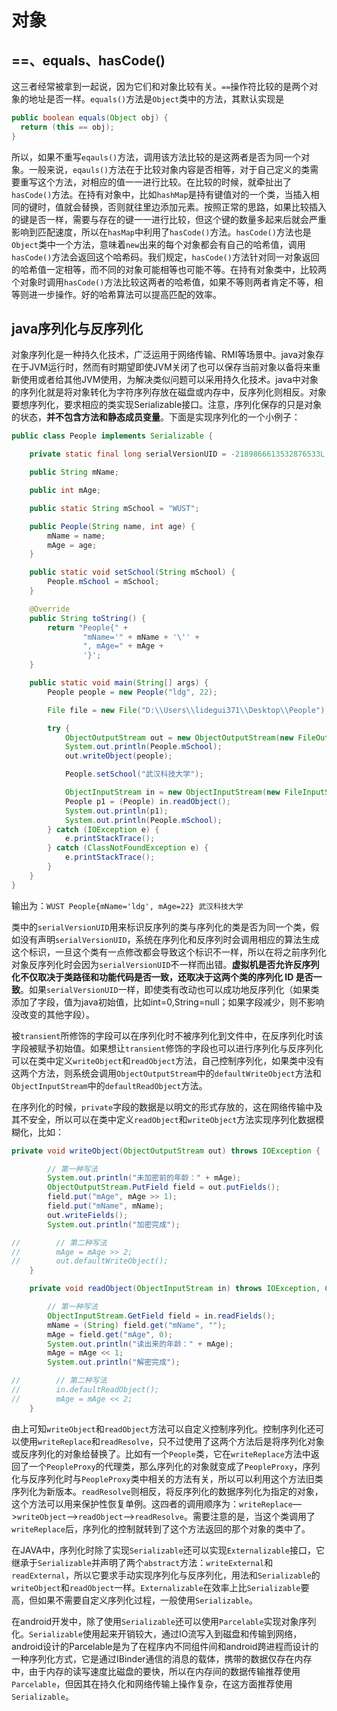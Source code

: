 # 对象

## ==、equals、hasCode()

这三者经常被拿到一起说，因为它们和对象比较有关。`==`操作符比较的是两个对象的地址是否一样。`equals()`方法是`Object`类中的方法，其默认实现是
~~~java
public boolean equals(Object obj) {
  return (this == obj);
}
~~~
所以，如果不重写`eqauls()`方法，调用该方法比较的是这两者是否为同一个对象。一般来说，`eqauls()`方法在于比较对象内容是否相等，对于自己定义的类需要重写这个方法，对相应的值一一进行比较。在比较的时候，就牵扯出了`hasCode()`方法。在持有对象中，比如`hashMap`是持有键值对的一个类，当插入相同的键时，值就会替换，否则就往里边添加元素。按照正常的思路，如果比较插入的键是否一样，需要与存在的键一一进行比较，但这个键的数量多起来后就会严重影响到匹配速度，所以在`hasMap`中利用了`hasCode()`方法。`hasCode()`方法也是`Object`类中一个方法，意味着`new`出来的每个对象都会有自己的哈希值，调用`hasCode()`方法会返回这个哈希码。我们规定，`hasCode()`方法针对同一对象返回的哈希值一定相等，而不同的对象可能相等也可能不等。在持有对象类中，比较两个对象时调用`hasCode()`方法比较这两者的哈希值，如果不等则两者肯定不等，相等则进一步操作。好的哈希算法可以提高匹配的效率。

## java序列化与反序列化
对象序列化是一种持久化技术，广泛运用于网络传输、RMI等场景中。java对象存在于JVM运行时，然而有时期望即使JVM关闭了也可以保存当前对象以备将来重新使用或者给其他JVM使用，为解决类似问题可以采用持久化技术。java中对象的序列化就是将对象转化为字符序列存放在磁盘或内存中，反序列化则相反。对象要想序列化，要求相应的类实现Serializable接口。注意，序列化保存的只是对象的状态，**并不包含方法和静态成员变量**。下面是实现序列化的一个小例子：

~~~java
public class People implements Serializable {

    private static final long serialVersionUID = -2189866613532876533L;

    public String mName;

    public int mAge;

    public static String mSchool = "WUST";

    public People(String name, int age) {
        mName = name;
        mAge = age;
    }

    public static void setSchool(String mSchool) {
        People.mSchool = mSchool;
    }

    @Override
    public String toString() {
        return "People{" +
                "mName='" + mName + '\'' +
                ", mAge=" + mAge +
                '}';
    }

    public static void main(String[] args) {
        People people = new People("ldg", 22);

        File file = new File("D:\\Users\\lidegui371\\Desktop\\People");

        try {
            ObjectOutputStream out = new ObjectOutputStream(new FileOutputStream(file));
            System.out.println(People.mSchool);
            out.writeObject(people);

            People.setSchool("武汉科技大学");

            ObjectInputStream in = new ObjectInputStream(new FileInputStream(file));
            People p1 = (People) in.readObject();
            System.out.println(p1);
            System.out.println(People.mSchool);
        } catch (IOException e) {
            e.printStackTrace();
        } catch (ClassNotFoundException e) {
            e.printStackTrace();
        }
    }
}

~~~

输出为：`WUST
People{mName='ldg', mAge=22}
武汉科技大学`

类中的`serialVersionUID`用来标识反序列的类与序列化的类是否为同一个类，假如没有声明`serialVersionUID`，系统在序列化和反序列时会调用相应的算法生成这个标识，一旦这个类有一点修改都会导致这个标识不一样，所以在将之前序列化对象反序列化时会因为`serialVersionUID`不一样而出错。**虚拟机是否允许反序列化不仅取决于类路径和功能代码是否一致，还取决于这两个类的序列化 ID 是否一致**。如果`serialVersionUID`一样，即使类有改动也可以成功地反序列化（如果类添加了字段，值为java初始值，比如int=0,String=null；如果字段减少，则不影响没改变的其他字段）。

被`transient`所修饰的字段可以在序列化时不被序列化到文件中，在反序列化时该字段被赋予初始值。如果想让`transient`修饰的字段也可以进行序列化与反序列化可以在类中定义`writeObject`和`readObject`方法，自己控制序列化，如果类中没有这两个方法，则系统会调用`ObjectOutputStream`中的`defaultWriteObject`方法和`ObjectInputStream`中的`defaultReadObject`方法。

在序列化的时候，`private`字段的数据是以明文的形式存放的，这在网络传输中及其不安全，所以可以在类中定义`readObject`和`writeObject`方法实现序列化数据模糊化，比如：

~~~java
private void writeObject(ObjectOutputStream out) throws IOException {

        // 第一种写法
        System.out.println("未加密前的年龄：" + mAge);
        ObjectOutputStream.PutField field = out.putFields();
        field.put("mAge", mAge >> 1);
        field.put("mName", mName);
        out.writeFields();
        System.out.println("加密完成");

//        // 第二种写法
//        mAge = mAge >> 2;
//        out.defaultWriteObject();
    }

    private void readObject(ObjectInputStream in) throws IOException, ClassNotFoundException {

        // 第一种写法
        ObjectInputStream.GetField field = in.readFields();
        mName = (String) field.get("mName", "");
        mAge = field.get("mAge", 0);
        System.out.println("读出来的年龄：" + mAge);
        mAge = mAge << 1;
        System.out.println("解密完成");

//        // 第二种写法
//        in.defaultReadObject();
//        mAge = mAge << 2;
    }

~~~

由上可知`writeObject`和`readObject`方法可以自定义控制序列化。控制序列化还可以使用`writeReplace`和`readResolve`，只不过使用了这两个方法后是将序列化对象或反序列化的对象给替换了。比如有一个`People`类，它在`writeReplace`方法中返回了一个`PeopleProxy`的代理类，那么序列化的对象就变成了`PeopleProxy`，序列化与反序列化时与`PeopleProxy`类中相关的方法有关，所以可以利用这个方法旧类序列化为新版本。`readResolve`则相反，将反序列化的数据序列化为指定的对象，这个方法可以用来保护性恢复单例。这四者的调用顺序为：`writeReplace`—>`writeObject`—>`readObject`—>`readResolve`。需要注意的是，当这个类调用了`writeReplace`后，序列化的控制就转到了这个方法返回的那个对象的类中了。

在JAVA中，序列化时除了实现`Serializable`还可以实现`Externalizable`接口，它继承于`Serializable`并声明了两个`abstract`方法：`writeExternal`和`readExternal`，所以它要求手动实现序列化与反序列化，用法和`Serializable`的`writeObject`和`readObject`一样。`Externalizable`在效率上比`Serializable`要高，但如果不需要自定义序列化过程，一般使用`Serializable`。

在android开发中，除了使用`Serializable`还可以使用`Parcelable`实现对象序列化。`Serializable`使用起来开销较大，通过IO流写入到磁盘和传输到网络，android设计的Parcelable是为了在程序内不同组件间和android跨进程而设计的一种序列化方式，它是通过IBinder通信的消息的载体，携带的数据仅存在内存中，由于内存的读写速度比磁盘的要快，所以在内存间的数据传输推荐使用`Parcelable`，但因其在持久化和网络传输上操作复杂，在这方面推荐使用`Serializable`。